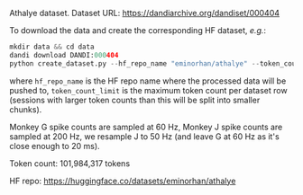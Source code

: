 Athalye dataset. Dataset URL: https://dandiarchive.org/dandiset/000404

To download the data and create the corresponding HF dataset, *e.g.*:
```python
mkdir data && cd data
dandi download DANDI:000404
python create_dataset.py --hf_repo_name "eminorhan/athalye" --token_count_limit 10_000_000
```
where `hf_repo_name` is the HF repo name where the processed data will be pushed to, `token_count_limit` is the maximum token count per dataset row (sessions with larger token counts than this will be split into smaller chunks).

Monkey G spike counts are sampled at 60 Hz, Monkey J spike counts are sampled at 200 Hz, we resample J to 50 Hz (and leave G at 60 Hz as it's close enough to 20 ms).

Token count: 101,984,317 tokens

HF repo: https://huggingface.co/datasets/eminorhan/athalye
